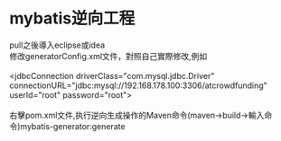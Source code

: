 # mybatis逆向工程
pull之後導入eclipse或idea
<br>
修改generatorConfig.xml文件，對照自己實際修改,例如
                       <br>
		<!--数据库连接的信息：驱动类、连接地址、用户名、密码 --><br>
		<jdbcConnection driverClass="com.mysql.jdbc.Driver"<br>
			connectionURL="jdbc:mysql://192.168.178.100:3306/atcrowdfunding"<br>
			userId="root" password="root"><br>
		</jdbcConnection>
		     <br>
右擊pom.xml文件,执行逆向生成操作的Maven命令(maven->build->輸入命令)mybatis-generator:generate

